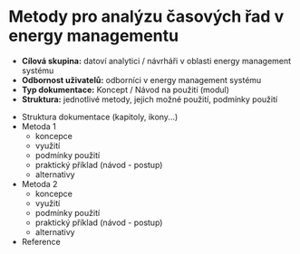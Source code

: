 # Metody pro analýzu časových řad v energy managementu
- **Cílová skupina:** datoví analytici / návrháři v oblasti energy management systému
- **Odbornost uživatelů:** odborníci v energy management systému
- **Typ dokumentace:** Koncept / Návod na použití (modul)
- **Struktura:** jednotlivé metody, jejich možné použití, podmínky použití

* Struktura dokumentace (kapitoly, ikony...)
* Metoda 1
  - koncepce
  - využití
  - podmínky použití
  - praktický příklad (návod - postup)
  - alternativy
* Metoda 2
  - koncepce
  - využití
  - podmínky použití
  - praktický příklad  (návod - postup)
  - alternativy
* Reference
